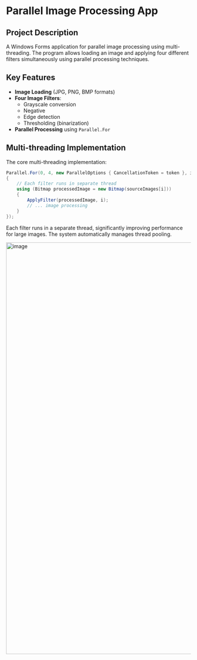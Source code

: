# Parallel Image Processing App

## Project Description

A Windows Forms application for parallel image processing using multi-threading. The program allows loading an image and applying four different filters simultaneously using parallel processing techniques.

## Key Features

- **Image Loading** (JPG, PNG, BMP formats)
- **Four Image Filters**:
  - Grayscale conversion
  - Negative
  - Edge detection
  - Thresholding (binarization)
- **Parallel Processing** using `Parallel.For`

## Multi-threading Implementation

The core multi-threading implementation:

```csharp
Parallel.For(0, 4, new ParallelOptions { CancellationToken = token }, i =>
{
    // Each filter runs in separate thread
    using (Bitmap processedImage = new Bitmap(sourceImages[i]))
    {
        ApplyFilter(processedImage, i);
        // ... image processing
    }
});
```
Each filter runs in a separate thread, significantly improving performance for large images. The system automatically manages thread pooling.

<img width="1120" alt="image" src="https://github.com/user-attachments/assets/dcbf4370-44ed-4cdf-b1b2-066206f8c051" />
